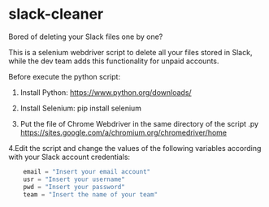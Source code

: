 # slack-cleaner

 Bored of deleting your Slack files one by one?

 This is a selenium webdriver script to delete all your files stored in Slack,
 while the dev team adds this functionality for unpaid accounts.

 Before execute the python script:
 
 1. Install Python:
  https://www.python.org/downloads/
  
 2. Install Selenium:
  pip install selenium
  
 3. Put the file of Chrome Webdriver in the same directory of the script .py
  https://sites.google.com/a/chromium.org/chromedriver/home
  
 4.Edit the script and change the values of the following variables
 according with your Slack account credentials:

```python
    email = "Insert your email account"
    usr = "Insert your username"
    pwd = "Insert your password"
    team = "Insert the name of your team"
```
 
